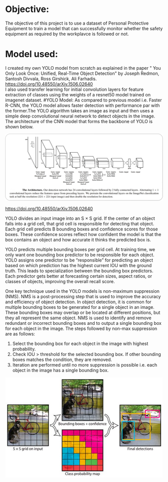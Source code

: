 # Objective:
The objective of this project is to use a dataset of Personal Protective Equipment to train a model that can successfully monitor whether the safety equipment as required by the workplavce is followed or not.
# Model used:
I created my own YOLO model from scratch as explained in the paper " You Only Look Once: Unified, Real-Time Object Detection" by Joseph Redmon, Santosh Divvala, Ross Girshick, Ali Farhadis.
https://doi.org/10.48550/arXiv.1506.02640  
I also used transfer learning for initial convolution layers for feature extraction of classes using the weights of a resnet50 model trained on imagenet dataset.
#YOLO Model:
As compared to previous model i.e. Faster R-CNN, the YOLO model allows faster detection with performance par with the former.The YOLO algorithm takes an image as input and then uses a simple deep convolutional neural network to detect objects in the image. The architecture of the CNN model that forms the backbone of YOLO is shown below.

![](YOLO_arch.jpg) 

https://doi.org/10.48550/arXiv.1506.02640 

YOLO divides an input image into an S × S grid. If the center of an object falls into a grid cell, that grid cell is responsible for detecting that object. Each grid cell predicts B bounding boxes and confidence scores for those boxes. These confidence scores reflect how confident the model is that the box contains an object and how accurate it thinks the predicted box is.

YOLO predicts multiple bounding boxes per grid cell. At training time, we only want one bounding box predictor to be responsible for each object. YOLO assigns one predictor to be “responsible” for predicting an object based on which prediction has the highest current IOU with the ground truth. This leads to specialization between the bounding box predictors. Each predictor gets better at forecasting certain sizes, aspect ratios, or classes of objects, improving the overall recall score.

One key technique used in the YOLO models is non-maximum suppression (NMS). NMS is a post-processing step that is used to improve the accuracy and efficiency of object detection. In object detection, it is common for multiple bounding boxes to be generated for a single object in an image. These bounding boxes may overlap or be located at different positions, but they all represent the same object. NMS is used to identify and remove redundant or incorrect bounding boxes and to output a single bounding box for each object in the image. The steps followed by non-max suppression are as follows:
1. Select the bounding box for each object in the image with highest probability.
2. Check IOU > threshold for the selected bounding box. If other bounding boxes matches the condition, they are removed.
3. Iteration are performed until no more suppression is possible i.e. each object in the image has a single bounding box.

![](non-max_suppression.jpg) 


